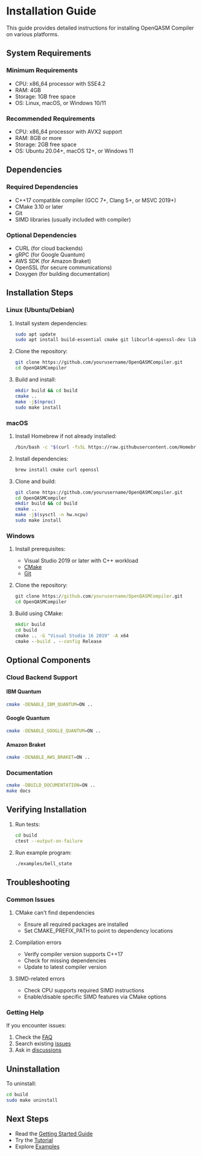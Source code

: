 # Installation Guide

This guide provides detailed instructions for installing OpenQASM Compiler on various platforms.

## System Requirements

### Minimum Requirements
- CPU: x86_64 processor with SSE4.2
- RAM: 4GB
- Storage: 1GB free space
- OS: Linux, macOS, or Windows 10/11

### Recommended Requirements
- CPU: x86_64 processor with AVX2 support
- RAM: 8GB or more
- Storage: 2GB free space
- OS: Ubuntu 20.04+, macOS 12+, or Windows 11

## Dependencies

### Required Dependencies
- C++17 compatible compiler (GCC 7+, Clang 5+, or MSVC 2019+)
- CMake 3.10 or later
- Git
- SIMD libraries (usually included with compiler)

### Optional Dependencies
- CURL (for cloud backends)
- gRPC (for Google Quantum)
- AWS SDK (for Amazon Braket)
- OpenSSL (for secure communications)
- Doxygen (for building documentation)

## Installation Steps

### Linux (Ubuntu/Debian)

1. Install system dependencies:
   ```bash
   sudo apt update
   sudo apt install build-essential cmake git libcurl4-openssl-dev libssl-dev
   ```

2. Clone the repository:
   ```bash
   git clone https://github.com/yourusername/OpenQASMCompiler.git
   cd OpenQASMCompiler
   ```

3. Build and install:
   ```bash
   mkdir build && cd build
   cmake ..
   make -j$(nproc)
   sudo make install
   ```

### macOS

1. Install Homebrew if not already installed:
   ```bash
   /bin/bash -c "$(curl -fsSL https://raw.githubusercontent.com/Homebrew/install/HEAD/install.sh)"
   ```

2. Install dependencies:
   ```bash
   brew install cmake curl openssl
   ```

3. Clone and build:
   ```bash
   git clone https://github.com/yourusername/OpenQASMCompiler.git
   cd OpenQASMCompiler
   mkdir build && cd build
   cmake ..
   make -j$(sysctl -n hw.ncpu)
   sudo make install
   ```

### Windows

1. Install prerequisites:
   - Visual Studio 2019 or later with C++ workload
   - [CMake](https://cmake.org/download/)
   - [Git](https://git-scm.com/download/win)

2. Clone the repository:
   ```cmd
   git clone https://github.com/yourusername/OpenQASMCompiler.git
   cd OpenQASMCompiler
   ```

3. Build using CMake:
   ```cmd
   mkdir build
   cd build
   cmake .. -G "Visual Studio 16 2019" -A x64
   cmake --build . --config Release
   ```

## Optional Components

### Cloud Backend Support

#### IBM Quantum
```bash
cmake -DENABLE_IBM_QUANTUM=ON ..
```

#### Google Quantum
```bash
cmake -DENABLE_GOOGLE_QUANTUM=ON ..
```

#### Amazon Braket
```bash
cmake -DENABLE_AWS_BRAKET=ON ..
```

### Documentation
```bash
cmake -DBUILD_DOCUMENTATION=ON ..
make docs
```

## Verifying Installation

1. Run tests:
   ```bash
   cd build
   ctest --output-on-failure
   ```

2. Run example program:
   ```bash
   ./examples/bell_state
   ```

## Troubleshooting

### Common Issues

1. CMake can't find dependencies
   - Ensure all required packages are installed
   - Set CMAKE_PREFIX_PATH to point to dependency locations

2. Compilation errors
   - Verify compiler version supports C++17
   - Check for missing dependencies
   - Update to latest compiler version

3. SIMD-related errors
   - Check CPU supports required SIMD instructions
   - Enable/disable specific SIMD features via CMake options

### Getting Help

If you encounter issues:
1. Check the [FAQ](https://github.com/yourusername/OpenQASMCompiler/wiki/FAQ)
2. Search existing [issues](https://github.com/yourusername/OpenQASMCompiler/issues)
3. Ask in [discussions](https://github.com/yourusername/OpenQASMCompiler/discussions)

## Uninstallation

To uninstall:
```bash
cd build
sudo make uninstall
```

## Next Steps

- Read the [Getting Started Guide](getting_started.md)
- Try the [Tutorial](tutorial.md)
- Explore [Examples](examples.md) 